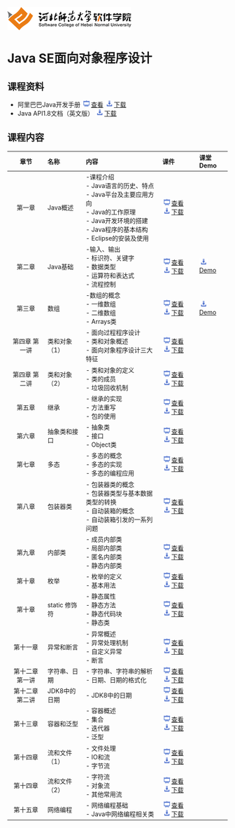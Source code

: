﻿![河北师范大学软件学院](./image/logo.png)

# Java SE面向对象程序设计

## 课程资料

- 阿里巴巴Java开发手册 [<img src="./image/presentation.png" height="15" />查看](./materials/doc/AlibabaJavaManualv1.3.0.pdf)  [<img src="./image/download.png" height="15" />下载](./materials/doc/AlibabaJavaManualv1.3.0.pdf) 
- Java API1.8文档（英文版） [<img src="./image/download.png" height="15" />下载](./materials/doc/JavaSE8.chm) 

## 课程内容

| 章节 | 名称 | 内容 | 课件 | 课堂Demo |
|:---:|:---|:---|:---|:---|
|第一章|Java概述|-课程介绍<br/>- Java语言的历史、特点<br/>- Java平台及主要应用方向<br/>- Java的工作原理<br/>- Java开发环境的搭建<br/>- Java程序的基本结构<br/>- Eclipse的安装及使用|[<img src="./image/presentation.png" height="15" />查看](./materials/slides/ch01.pptx) [<img src="./image/download.png" height="15" />下载](./materials/slides/ch01.pptx)| 
|第二章|Java基础|-输入、输出<br/>- 标识符、关键字<br/>- 数据类型<br/>- 运算符和表达式<br/>- 流程控制|[<img src="./image/presentation.png" height="15" />查看](./materials/slides/ch02.pptx) [<img src="./image/download.png" height="15" />下载](./materials/slides/ch02.pptx)|[<img src="./image/download.png" height="15" />Demo](./materials/demo/ch02/Demo.java)
|第三章|数组|-数组的概念<br/>- 一维数组<br/>- 二维数组<br/>- Arrays类|[<img src="./image/presentation.png" height="15" />查看](./materials/slides/ch03.pptx) [<img src="./image/download.png" height="15" />下载](./materials/slides/ch03.pptx)|[<img src="./image/download.png" height="15" />Demo](./materials/demo/ch03/Demo.java)
|第四章 第一讲|类和对象（1）|- 面向过程程序设计<br/>- 类和对象概述<br/>- 面向对象程序设计三大特征|[<img src="./image/presentation.png" height="15" />查看](./materials/slides/ch04-01.pptx) [<img src="./image/download.png" height="15" />下载](./materials/slides/ch04-01.pptx)|
|第四章 第二讲|类和对象（2）|- 类和对象的定义<br/>- 类的成员<br/>- 垃圾回收机制|[<img src="./image/presentation.png" height="15" />查看](./materials/slides/ch04-02.pptx) [<img src="./image/download.png" height="15" />下载](./materials/slides/ch04-02.pptx)|
|第五章|继承|- 继承的实现<br/>- 方法重写<br/>- 包的使用|[<img src="./image/presentation.png" height="15" />查看](./materials/slides/ch05.pptx) [<img src="./image/download.png" height="15" />下载](./materials/slides/ch05.pptx)|
|第六章|抽象类和接口|- 抽象类<br/>- 接口<br/>- Object类|[<img src="./image/presentation.png" height="15" />查看](./materials/slides/ch06.pptx) [<img src="./image/download.png" height="15" />下载](./materials/slides/ch06.pptx)|
|第七章|多态|- 多态的概念<br/>- 多态的实现<br/>- 多态的编程应用|[<img src="./image/presentation.png" height="15" />查看](./materials/slides/ch07.pptx) [<img src="./image/download.png" height="15" />下载](./materials/slides/ch07.pptx)|
|第八章 |包装器类|- 包装器类的概念<br/>- 包装器类型与基本数据类型的转换<br/>- 自动装箱的概念<br/>- 自动装箱引发的一系列问题|[<img src="./image/presentation.png" height="15" />查看](./materials/slides/ch08.pptx) [<img src="./image/download.png" height="15" />下载](./materials/slides/ch08.pptx)|
|第九章 |内部类|- 成员内部类<br/>- 局部内部类<br/>- 匿名内部类<br/>- 静态内部类|[<img src="./image/presentation.png" height="15" />查看](./materials/slides/ch09.pptx) [<img src="./image/download.png" height="15" />下载](./materials/slides/ch09.pptx)|
|第十章|枚举|- 枚举的定义<br/>- 基本用法|[<img src="./image/presentation.png" height="15" />查看](./materials/slides/ch10-02.pptx) [<img src="./image/download.png" height="15" />下载](./materials/slides/ch10-02.pptx)|
|第十章 |static 修饰符|- 静态属性<br/>- 静态方法<br/>- 静态代码块<br/>- 静态类|[<img src="./image/presentation.png" height="15" />查看](./materials/slides/ch10-01.pptx) [<img src="./image/download.png" height="15" />下载](./materials/slides/ch10-01.pptx)|
|第十一章 |异常和断言|- 异常概述<br/>- 异常处理机制<br/>- 自定义异常<br/>- 断言|[<img src="./image/presentation.png" height="15" />查看](./materials/slides/ch11.pptx) [<img src="./image/download.png" height="15" />下载](./materials/slides/ch11.pptx)|
|第十二章 第一讲|字符串、日期|- 字符串、字符串的解析<br/>- 日期、日期的格式化|[<img src="./image/presentation.png" height="15" />查看](./materials/slides/ch12-01.pptx) [<img src="./image/download.png" height="15" />下载](./materials/slides/ch12-01.pptx)|
|第十二章 第二讲|JDK8中的日期|- JDK8中的日期|[<img src="./image/presentation.png" height="15" />查看](./materials/slides/ch12-02.pptx) [<img src="./image/download.png" height="15" />下载](./materials/slides/ch12-02.pptx)|
|第十三章|容器和泛型|- 容器概述<br/>- 集合<br/>- 迭代器<br/>- 泛型|[<img src="./image/presentation.png" height="15" />查看](./materials/slides/ch13) [<img src="./image/download.png" height="15" />下载](./materials/slides/ch13.pptx)|
|第十四章|流和文件（1）|- 文件处理<br/>- IO和流<br/>- 字节流|[<img src="./image/presentation.png" height="15" />查看](./materials/slides/ch14-01.pptx) [<img src="./image/download.png" height="15" />下载](./materials/slides/ch14-01.pptx)|
|第十四章|流和文件（2）|- 字符流<br/>- 对象流<br/>- 其他常用流|[<img src="./image/presentation.png" height="15" />查看](./materials/slides/ch14-02.pptx) [<img src="./image/download.png" height="15" />下载](./materials/slides/ch14-02.pptx)|
|第十五章|网络编程|- 网络编程基础<br/>- Java中网络编程相关类|[<img src="./image/presentation.png" height="15" />查看](./materials/slides/ch15.pptx) [<img src="./image/download.png" height="15" />下载](./materials/slides/ch15.pptx)|

